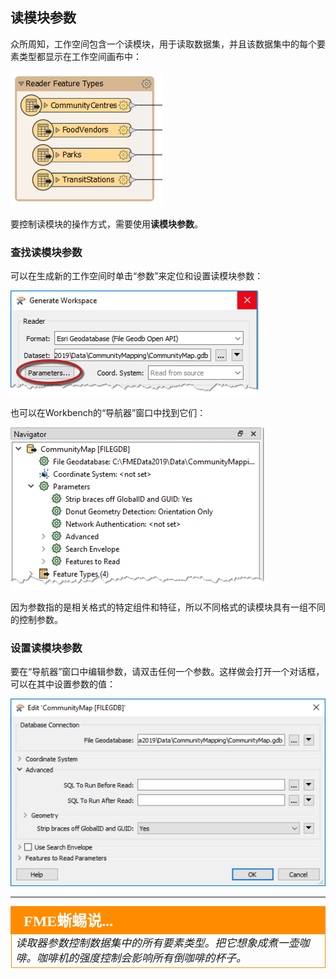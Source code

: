 ## 读模块参数 ##
众所周知，工作空间包含一个读模块，用于读取数据集，并且该数据集中的每个要素类型都显示在工作空间画布中：

![](./Images/Img3.017.ReaderFTs.png)

要控制读模块的操作方式，需要使用**读模块参数**。


### 查找读模块参数 ###
可以在生成新的工作空间时单击“参数”来定位和设置读模块参数：

![](./Images/Img3.018.ReaderParamsGen.png)

也可以在Workbench的“导航器”窗口中找到它们：

![](./Images/Img3.019.ReaderParamsNav.png)

因为参数指的是相关格式的特定组件和特征，所以不同格式的读模块具有一组不同的控制参数。


### 设置读模块参数 ###
要在“导航器”窗口中编辑参数，请双击任何一个参数。这样做会打开一个对话框，可以在其中设置参数的值：

![](./Images/Img3.020.ReaderParamsSet.png)

---

<!--Person X Says Section-->

<table style="border-spacing: 0px">
<tr>
<td style="vertical-align:middle;background-color:darkorange;border: 2px solid darkorange">
<i class="fa fa-quote-left fa-lg fa-pull-left fa-fw" style="color:white;padding-right: 12px;vertical-align:text-top"></i>
<span style="color:white;font-size:x-large;font-weight: bold;font-family:serif">FME蜥蜴说...</span>
</td>
</tr>

<tr>
<td style="border: 1px solid darkorange">
<span style="font-family:serif; font-style:italic; font-size:larger">
读取器参数控制数据集中的所有要素类型。把它想象成煮一壶咖啡。咖啡机的强度控制会影响所有倒咖啡的杯子。
</td>
</tr>
</table>
